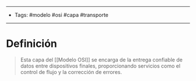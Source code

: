--------------------
- Tags: #modelo #osi #capa #transporte
-----------------------------
# Definición

>  Esta capa del [[Modelo OSI]] se encarga de la entrega confiable de datos entre dispositivos finales, proporcionando servicios como el control de flujo y la corrección de errores.

